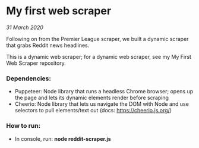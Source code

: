 # My first web scraper

_31 March 2020_

Following on from the Premier League scraper, we built a dynamic scraper that grabs Reddit news headlines.

This is a dynamic web scraper; for a dynamic web scraper, see my My First Web Scraper repository.

### Dependencies:

- Puppeteer: Node library that runs a headless Chrome browser; opens up the page and lets its dynamic elements render before scraping
- Cheerio: Node library that lets us navigate the DOM with Node and use selectors to pull elements/text out (docs: https://cheerio.js.org/)

### How to run:

- In console, run: **node reddit-scraper.js**

